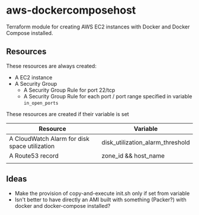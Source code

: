 # aws-dockercomposehost

Terraform module for creating AWS EC2 instances with Docker and Docker Compose installed.

## Resources

These resources are always created:
- A EC2 instance
- A Security Group
    - A Security Group Rule for port 22/tcp
    - A Security Group Rule for each port / port range specified in variable `in_open_ports`

These resources are created if their variable is set

| Resource | Variable |
|---|---|
| A CloudWatch Alarm for disk space utilization | disk_utilization_alarm_threshold |
| A Route53 record | zone_id && host_name |
|   |   |

## Ideas

- Make the provision of copy-and-execute init.sh only if set from variable
- Isn't better to have directly an AMI built with something (Packer?) with docker and docker-compose installed?
